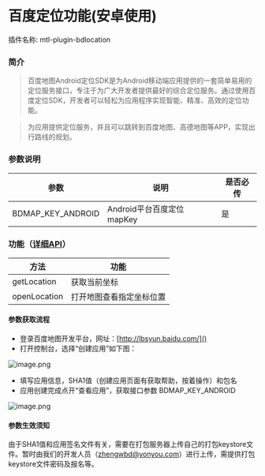 # 百度定位功能(安卓使用)


插件名称: mtl-plugin-bdlocation

<a name="e05dce83"></a>
### 简介

> 百度地图Android定位SDK是为Android移动端应用提供的一套简单易用的定位服务接口，专注于为广大开发者提供最好的综合定位服务。通过使用百度定位SDK，开发者可以轻松为应用程序实现智能、精准、高效的定位功能。


> 为应用提供定位服务，并且可以跳转到百度地图、高德地图等APP，实现出行路线的规划。


<a name="21f2fa80"></a>
### 参数说明
| 参数 | 说明 | 是否必传 |
| --- | --- | --- |
| BDMAP_KEY_ANDROID | Android平台百度定位mapKey | 是 |


<a name="c8a8e7b0"></a>
### 功能（[详细API](http://mtlapidocs201908061404.test.app.yyuap.com/0205-location-api)）
| 方法 | 功能 |
| --- | --- |
| getLocation | 获取当前坐标 |
| openLocation | 打开地图查看指定坐标位置 |


<a name="2ca50cf2"></a>
#### 参数获取流程

- 登录百度地图开发平台，网址：[http://lbsyun.baidu.com/]()
- 打开控制台，选择“创建应用”如下图：

![image.png](https://cdn.nlark.com/yuque/0/2019/png/271483/1567147906860-1b24f5a9-f1d3-4e67-bdcd-45fb021ed1e5.png#align=left&display=inline&height=770&name=image.png&originHeight=1540&originWidth=2650&size=364153&status=done&width=1325)

- 填写应用信息，SHA1值（创建应用页面有获取帮助，按着操作）和包名
- 应用创建完成点开“查看应用”，获取接口参数 BDMAP_KEY_ANDROID

![image.png](https://cdn.nlark.com/yuque/0/2019/png/271483/1567148429545-9f71192f-e6dd-4cc5-b2e7-7176f34f7f9f.png#align=left&display=inline&height=797&name=image.png&originHeight=1594&originWidth=2600&size=333398&status=done&width=1300)

<a name="x9iBG"></a>
#### 参数生效须知
由于SHA1值和应用签名文件有关，需要在打包服务器上传自己的打包keystore文件。暂时由我们的开发人员（zhengwbd@yonyou.com）进行上传，需提供打包keystore文件密码及报名等。
